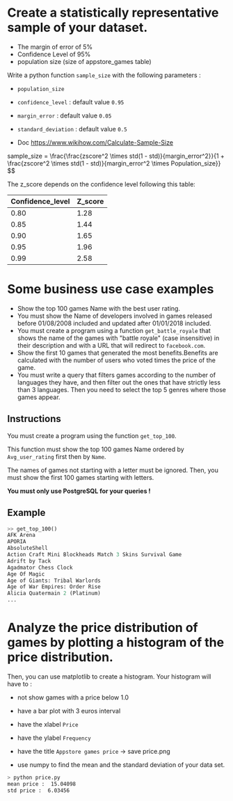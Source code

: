 # Create a statistically representative sample of your dataset. 
- The margin of error of 5%
- Confidence Level of 95%
- population size (size of appstore_games table)

Write a python function `sample_size` with the following parameters :
- `population_size` 
- `confidence_level` : default value `0.95`
- `margin_error` : default value `0.05`
- `standard_deviation` : default value `0.5`


- Doc https://www.wikihow.com/Calculate-Sample-Size

sample\_size = \frac{\frac{zscore^2 \times std(1 - std)}{margin\_error^2}}{1 + \frac{zscore^2 \times std(1 - std)}{margin\_error^2 \times Population\_size}}
$$

The z_score depends on the confidence level following this table:

|Confidence_level|Z_score|
|---|---|
|0.80|1.28|
|0.85|1.44|
|0.90|1.65|
|0.95|1.96|
|0.99|2.58|



# Some business use case examples 

- Show the top 100 games Name with the best user rating.
- You must show the Name of developers involved in games released before 01/08/2008 included and updated after 01/01/2018 included.
- You must create a program using a function `get_battle_royale` that shows the name of the games with "battle royale" (case insensitive) in their description and with a URL that will redirect to `facebook.com`.
- Show the first 10 games that generated the most benefits.Benefits are calculated with the number of users who voted times the price of the game.
- You must write a query that filters games according to the number of languages they have, and then filter out the ones that have strictly less than 3 languages. Then you need to select the top 5 genres where those games appear.


## Instructions

You must create a program using the function `get_top_100`.

This function must show the top 100 games Name ordered by `Avg_user_rating` first then by `Name`.

The names of games not starting with a letter must be ignored. Then, you must show the first 100 games starting with letters.

**You must only use PostgreSQL for your queries !**


## Example

```python
>> get_top_100()
AFK Arena
APORIA
AbsoluteShell
Action Craft Mini Blockheads Match 3 Skins Survival Game
Adrift by Tack
Agadmator Chess Clock
Age Of Magic
Age of Giants: Tribal Warlords
Age of War Empires: Order Rise
Alicia Quatermain 2 (Platinum)
...
```




# Analyze the price distribution of games by plotting a histogram of the price distribution. 
Then, you can use matplotlib to create a histogram. Your histogram will have to :
- not show games with a price below 1.0
- have a bar plot with 3 euros interval
- have the xlabel `Price`
- have the ylabel `Frequency`
- have the title `Appstore games price`
-> save price.png 

- use numpy to find the mean and the standard deviation of your data set.
```bash
> python price.py
mean price :  15.04098
std price :  6.03456
```

